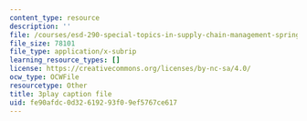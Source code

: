 ```yaml
---
content_type: resource
description: ''
file: /courses/esd-290-special-topics-in-supply-chain-management-spring-2005/fe90afdc0d32619293f09ef5767ce617_b9X0osuciZI.srt
file_size: 78101
file_type: application/x-subrip
learning_resource_types: []
license: https://creativecommons.org/licenses/by-nc-sa/4.0/
ocw_type: OCWFile
resourcetype: Other
title: 3play caption file
uid: fe90afdc-0d32-6192-93f0-9ef5767ce617
---
```

